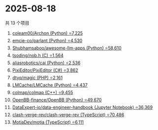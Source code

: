 # 2025-08-18

共 13 个项目

<!-- BEGIN GITHUB -->
<!-- 最后更新时间 2025-08-18 00:10:11 +0800 -->
1. [coleam00/Archon (Python) ⭐7,225](https://github.com/coleam00/Archon)
1. [emcie-co/parlant (Python) ⭐4,530](https://github.com/emcie-co/parlant)
1. [Shubhamsaboo/awesome-llm-apps (Python) ⭐58,610](https://github.com/Shubhamsaboo/awesome-llm-apps)
1. [tsoding/nob.h (C) ⭐1,564](https://github.com/tsoding/nob.h)
1. [aliasrobotics/cai (Python) ⭐2,536](https://github.com/aliasrobotics/cai)
1. [PixiEditor/PixiEditor (C#) ⭐3,862](https://github.com/PixiEditor/PixiEditor)
1. [dtyq/magic (PHP) ⭐2,161](https://github.com/dtyq/magic)
1. [LMCache/LMCache (Python) ⭐4,437](https://github.com/LMCache/LMCache)
1. [colmap/colmap (C++) ⭐9,455](https://github.com/colmap/colmap)
1. [OpenBB-finance/OpenBB (Python) ⭐49,670](https://github.com/OpenBB-finance/OpenBB)
1. [DataExpert-io/data-engineer-handbook (Jupyter Notebook) ⭐36,369](https://github.com/DataExpert-io/data-engineer-handbook)
1. [clash-verge-rev/clash-verge-rev (TypeScript) ⭐70,486](https://github.com/clash-verge-rev/clash-verge-rev)
1. [MotiaDev/motia (TypeScript) ⭐6,111](https://github.com/MotiaDev/motia)
<!-- END GITHUB -->